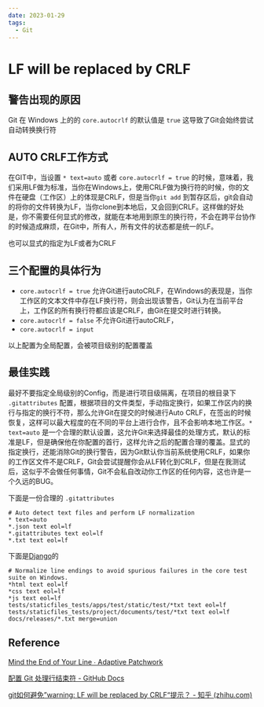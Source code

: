 ```yaml
---
date: 2023-01-29
tags:
  - Git
---
```


# LF will be replaced by CRLF

## 警告出现的原因

Git 在 Windows 上的的 `core.autocrlf` 的默认值是 `true` 这导致了Git会始终尝试自动转换换行符

## AUTO CRLF工作方式

在GIT中，当设置 `* text=auto` 或者 `core.autocrlf = true` 的时候，意味着，我们采用LF做为标准，当你在Windows上，使用CRLF做为换行符的时候，你的文件在硬盘（工作区）上的体现是CRLF，但是当你`git add` 到暂存区后，git会自动的将你的文件转换为LF，当你clone到本地后，又会回到CRLF。这样做的好处是，你不需要任何显式的修改，就能在本地用到原生的换行符，不会在跨平台协作的时候造成麻烦，在Git中，所有人，所有文件的状态都是统一的LF。

也可以显式的指定为LF或者为CRLF

## 三个配置的具体行为

- `core.autocrlf = true` 允许Git进行autoCRLF，在Windows的表现是，当你工作区的文本文件中存在LF换行符，则会出现该警告，Git认为在当前平台上，工作区的所有换行符都应该是CRLF，由Git在提交时进行转换。
- `core.autocrlf = false` 不允许Git进行autoCRLF，
- `core.autocrlf = input`

以上配置为全局配置，会被项目级别的配置覆盖 

## 最佳实践

最好不要指定全局级别的Config，而是进行项目级隔离，在项目的根目录下 `.gitattributes` 配置，根据项目的文件类型，手动指定换行，如果工作区内的换行与指定的换行不符，那么允许Git在提交的时候进行Auto CRLF，在签出的时候恢复，这样可以最大程度的在不同的平台上进行合作，且不会影响本地工作区。`* text=auto` 是一个合理的默认设置，这允许Git来选择最佳的处理方式，默认的标准是LF，但是确保他在你配置的首行，这样允许之后的配置合理的覆盖。显式的指定换行，还能消除Git的换行警告，因为Git默认你当前系统使用CRLF，如果你的工作区文件不是CRLF，Git会尝试提醒你会从LF转化到CRLF，但是在我测试后，这似乎不会做任何事情，Git不会私自改动你工作区的任何内容，这也许是一个久远的BUG。

下面是一份合理的 `.gitattributes`

```
# Auto detect text files and perform LF normalization
* text=auto
*.json text eol=lf
*.gitattributes text eol=lf
*.txt text eol=lf
```

下面是[Django](https://github.com/django/django)的

```
# Normalize line endings to avoid spurious failures in the core test suite on Windows.
*html text eol=lf
*css text eol=lf
*js text eol=lf
tests/staticfiles_tests/apps/test/static/test/*txt text eol=lf
tests/staticfiles_tests/project/documents/test/*txt text eol=lf
docs/releases/*.txt merge=union
```

## Reference

[Mind the End of Your Line ∙ Adaptive Patchwork](https://adaptivepatchwork.com/2012/03/01/mind-the-end-of-your-line/)

[配置 Git 处理行结束符 - GitHub Docs](https://docs.github.com/zh/get-started/getting-started-with-git/configuring-git-to-handle-line-endings#further-reading)

[git如何避免”warning: LF will be replaced by CRLF“提示？ - 知乎 (zhihu.com)](https://www.zhihu.com/question/50862500/answer/123197258)
